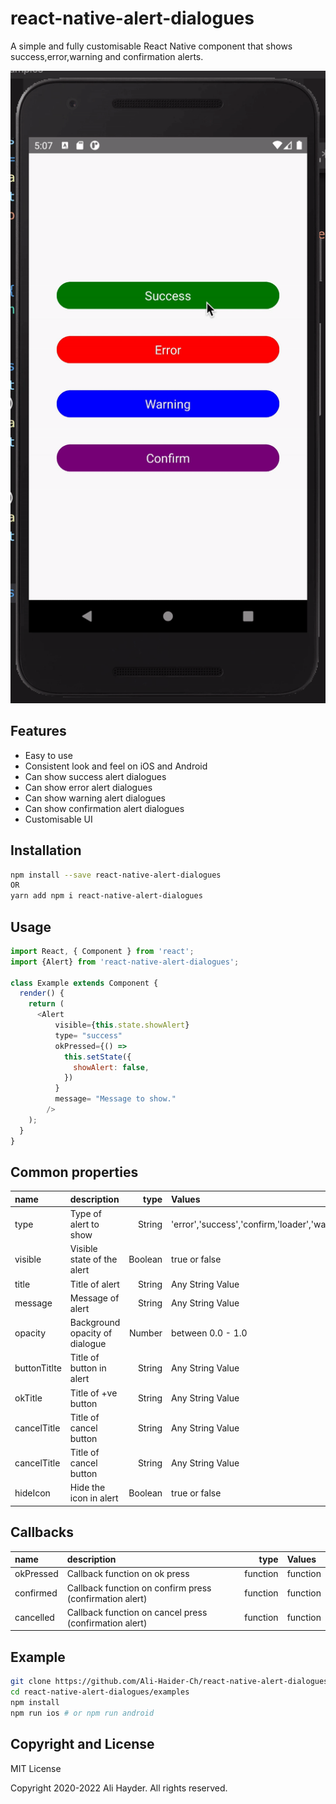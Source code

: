 
# react-native-alert-dialogues


A simple and fully customisable React Native component that shows success,error,warning and confirmation alerts.

![](sample.gif)

## Features

* Easy to use
* Consistent look and feel on iOS and Android
* Can show success alert dialogues
* Can show error alert dialogues
* Can show warning alert dialogues
* Can show confirmation alert dialogues
* Customisable UI

## Installation

```bash
npm install --save react-native-alert-dialogues
OR
yarn add npm i react-native-alert-dialogues
```

## Usage

```javascript
import React, { Component } from 'react';
import {Alert} from 'react-native-alert-dialogues';

class Example extends Component {
  render() {
    return (
      <Alert
          visible={this.state.showAlert}
          type= "success"
          okPressed={() =>
            this.setState({
              showAlert: false,
            })
          }
          message= "Message to show."
        />
    );
  }
}
```

## Common properties

 name               | description                   | type     | Values
:------------------ |:----------------------------- | --------:|:---------------------------------------------
 type               | Type of alert to show         |  String  |'error','success','confirm,'loader','warning'
 visible            | Visible state of the alert    |  Boolean | true or false
 title              | Title of alert                |  String  | Any String Value
 message            | Message of alert              |  String  | Any String Value
 opacity            | Background opacity of dialogue|  Number  | between 0.0 - 1.0
 buttonTitlte       | Title of button in alert      |  String  | Any String Value
 okTitle            | Title of +ve button           |  String  | Any String Value
 cancelTitle        | Title of cancel button        |  String  | Any String Value
 cancelTitle        | Title of cancel button        |  String  | Any String Value
 hideIcon           | Hide the icon in alert        |  Boolean | true or false

 
## Callbacks

 name               | description                                             | type     | Values
:------------------ |:------------------------------------------------------- | --------:|:-------------
 okPressed          | Callback function on ok press                           | function | function
 confirmed          | Callback function on confirm press (confirmation alert) | function | function
 cancelled          | Callback function on cancel press (confirmation alert)  | function | function

## Example

```bash
git clone https://github.com/Ali-Haider-Ch/react-native-alert-dialogues
cd react-native-alert-dialogues/examples
npm install
npm run ios # or npm run android
```

## Copyright and License

MIT License

Copyright 2020-2022 Ali Hayder. All rights reserved.
